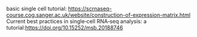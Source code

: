 basic single cell tutorial: https://scrnaseq-course.cog.sanger.ac.uk/website/construction-of-expression-matrix.html
Current best practices in single‐cell RNA‐seq analysis: a tutorial:https://doi.org/10.15252/msb.20188746
